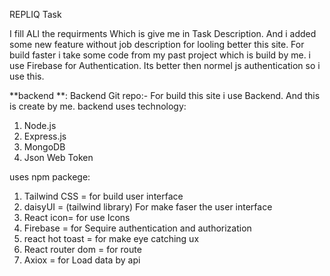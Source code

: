 REPLIQ Task

I fill ALl the requirments Which is give me in Task Description. And i added some new feature without job description for looling better this site. For build faster i take some code from my past project which is build by me. 
i use Firebase for Authentication. Its better then normel js authentication so i use this.

**backend **: 
Backend Git repo:- 
For build this site i use Backend. And this is create by me.
backend uses technology:
1. Node.js
2. Express.js
3. MongoDB
4. Json Web Token

uses npm packege:
1. Tailwind CSS = for build user interface
2. daisyUI = (tailwind library) For make faser the user interface
3. React icon=  for use Icons
4. Firebase = for Sequire authentication and authorization
5. react hot toast = for make eye catching ux 
6. React router dom = for route
7. Axiox = for Load data by api